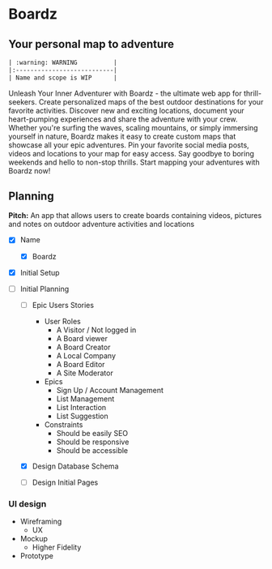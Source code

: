# Boardz

## Your personal map to adventure

```apache
| :warning: WARNING          |
|:---------------------------|
| Name and scope is WIP      |
```

Unleash Your Inner Adventurer with Boardz - the ultimate web app for
thrill-seekers. Create personalized maps of the best outdoor
destinations for your favorite activities. Discover new and exciting
locations, document your heart-pumping experiences and share the
adventure with your crew. Whether you're surfing the waves, scaling
mountains, or simply immersing yourself in nature, Boardz makes it easy
to create custom maps that showcase all your epic adventures. Pin your
favorite social media posts, videos and locations to your map for easy
access. Say goodbye to boring weekends and hello to non-stop thrills.
Start mapping your adventures with Boardz now!

## Planning

**Pitch:** An app that allows users to create boards containing videos, pictures and notes on outdoor adventure activities and locations

- [X] Name

  - [X] Boardz
- [X] Initial Setup
- [ ] Initial Planning

  - [ ] Epic Users Stories

    - User Roles
      - A Visitor / Not logged in
      - A Board viewer
      - A Board Creator
      - A Local Company
      - A Board Editor
      - A Site Moderator
    - Epics
      - Sign Up / Account Management
      - List Management
      - List Interaction
      - List Suggestion
    - Constraints
      - Should be easily SEO
      - Should be responsive
      - Should be accessible
  - [X] Design Database Schema
  - [ ] Design Initial Pages

### UI design

- Wireframing
  - UX
- Mockup
  - Higher Fidelity
- Prototype
